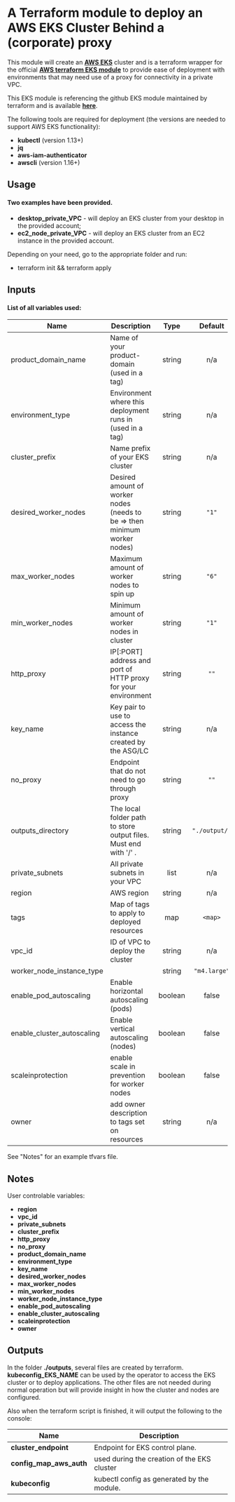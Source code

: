# A Terraform module to deploy an AWS EKS Cluster Behind a (corporate) proxy

This module will create an **[AWS EKS](https://docs.aws.amazon.com/eks/index.html)** cluster and is a terraform wrapper for the official **[AWS terraform EKS module](https://registry.terraform.io/modules/terraform-aws-modules/eks/aws)** to provide ease of deployment with environments that may need use of a proxy for connectivity in a private VPC.

This EKS module is referencing the github EKS module maintained by terraform and is available **[here](https://github.com/terraform-aws-modules/terraform-aws-eks)**.

The following tools are required for deployment (the versions are needed to support AWS EKS functionality):  

  * **kubectl** (version 1.13+)  
  * **jq**  
  * **aws-iam-authenticator**  
  * **awscli** (version 1.16+)


## Usage

#### Two examples have been provided.  
  * **desktop\_private\_VPC** - will deploy an EKS cluster from your desktop in the provided account;  
  * **ec2\_node\_private\_VPC** - will deploy an EKS cluster from an EC2 instance in the provided account.

Depending on your need, go to the appropriate folder and run:  

  * terraform init && terraform apply  


## Inputs

#### List of all variables used:  




| Name | Description | Type | Default | Example | Required |
|------|-------------|:----:|:-----:|:-----:|:-----:|
| product\_domain\_name | Name of your product-domain (used in a tag) | string | n/a | "ec2\_node\_private\_vpc" | no |
| environment\_type | Environment where this deployment runs in (used in a tag) | string | n/a | "dev" | no |
| cluster\_prefix | Name prefix of your EKS cluster | string | n/a | "my-eks" | yes |
| desired\_worker\_nodes | Desired amount of worker nodes (needs to be => then minimum worker nodes) | string | `"1"` | "3" | no |
| max\_worker\_nodes | Maximum amount of worker nodes to spin up | string | `"6"` | "4" | no |
| min\_worker\_nodes | Minimum amount of worker nodes in cluster | string | `"1"` | "1" | no |
| http\_proxy | IP[:PORT] address and  port of HTTP proxy for your environment | string | `""` | "http://1.1.1.1:80" | no |
| key\_name | Key pair to use to access the instance created by the ASG/LC | string | n/a | "my-key-pair" | yes |
| no\_proxy | Endpoint that do not need to go through proxy | string | `""` | "localhost,127.0.0.1,10.0.0.0/8,172.16.0.0/12,.internal" | no |
| outputs\_directory | The local folder path to store output files. Must end with '/' . | string | `"./output/"` | "./my-output" | no |
| private\_subnets | All private subnets in your VPC | list | n/a | "["subnet-12345678", "subnet-23456789", "subnet-34567890"]" | yes |
| region | AWS region | string | n/a | "us-east-1" | yes |
| tags | Map of tags to apply to deployed resources | map | `<map>` | | no |
| vpc\_id | ID of VPC to deploy the cluster | string | n/a | "vpc-12345678" | yes |
| worker\_node\_instance\_type |  | string | `"m4.large"` | "t3.medium" | no |
| enable\_pod\_autoscaling | Enable horizontal autoscaling (pods) | boolean | false | true | yes |
| enable\_cluster\_autoscaling | Enable vertical autoscaling (nodes) | boolean | false | true | yes |
| scaleinprotection | enable scale in prevention for worker nodes | boolean | false | false | yes |
| owner | add owner description to tags set on resources | string | n/a | Foo Bar | no|


 See "Notes" for an example tfvars file.


## Notes
User controlable variables:  

*  **region**   
*  **vpc\_id**  
*  **private\_subnets**  
*  **cluster\_prefix**  
*  **http\_proxy**  
*  **no\_proxy**  
*  **product\_domain_name**  
*  **environment\_type**  
*  **key\_name**  
*  **desired\_worker\_nodes**  
*  **max\_worker\_nodes**  
*  **min\_worker\_nodes**  
*  **worker\_node\_instance\_type**  
*  **enable\_pod\_autoscaling**  
*  **enable\_cluster\_autoscaling**
*  **scaleinprotection**    
*  **owner**

  

## Outputs


In the folder **./outputs**, several files are created by terraform.  **kubeconfig\_EKS\_NAME** can be used by the operator to access the EKS cluster or to deploy applications.  The other files are not needed during normal operation but will provide insight in how the cluster and nodes are configured.

Also when the terraform script is finished, it will output the following to the console:  

| Name | Description |
|------|-------------|
| **cluster\_endpoint** | Endpoint for EKS control plane. |
| **config\_map\_aws\_auth** | used during the creation of the EKS cluster |
| **kubeconfig** | kubectl config as generated by the module. |
